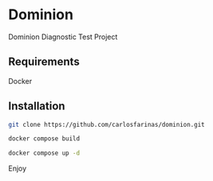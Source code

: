 # Dominion
Dominion Diagnostic Test Project

## Requirements
Docker

## Installation
```bash
git clone https://github.com/carlosfarinas/dominion.git

docker compose build

docker compose up -d
```
Enjoy
